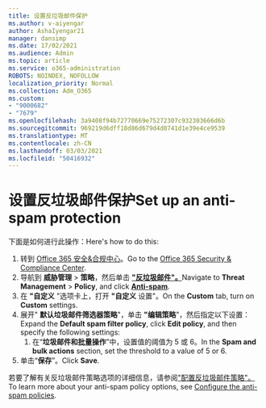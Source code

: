 ```yaml
---
title: 设置反垃圾邮件保护
ms.author: v-aiyengar
author: AshaIyengar21
manager: dansimp
ms.date: 17/02/2021
ms.audience: Admin
ms.topic: article
ms.service: o365-administration
ROBOTS: NOINDEX, NOFOLLOW
localization_priority: Normal
ms.collection: Adm_O365
ms.custom:
- "9000682"
- "7679"
ms.openlocfilehash: 3a9408f94b72770669e75272307c932303666d6b
ms.sourcegitcommit: 969219d6dff18d86d679d4d8741d1e39e4ce9539
ms.translationtype: MT
ms.contentlocale: zh-CN
ms.lasthandoff: 03/03/2021
ms.locfileid: "50416932"
---
```

# <a name="set-up-an-anti-spam-protection"></a><span data-ttu-id="8114b-102">设置反垃圾邮件保护</span><span class="sxs-lookup"><span data-stu-id="8114b-102">Set up an anti-spam protection</span></span>

<span data-ttu-id="8114b-103">下面是如何进行此操作：</span><span class="sxs-lookup"><span data-stu-id="8114b-103">Here's how to do this:</span></span>

1. <span data-ttu-id="8114b-104">转到 [Office 365 安全&合规中心](https://go.microsoft.com/fwlink/p/?linkid=2077143)。</span><span class="sxs-lookup"><span data-stu-id="8114b-104">Go to the [Office 365 Security & Compliance Center](https://go.microsoft.com/fwlink/p/?linkid=2077143).</span></span>
1. <span data-ttu-id="8114b-105">导航到 **威胁管理**  >  **策略**，然后单击 **["反垃圾邮件"。](https://go.microsoft.com/fwlink/p/?linkid=2077143)**</span><span class="sxs-lookup"><span data-stu-id="8114b-105">Navigate to **Threat Management** > **Policy**, and click **[Anti-spam](https://go.microsoft.com/fwlink/p/?linkid=2077143)**.</span></span>
1. <span data-ttu-id="8114b-106">在 **"自定义** "选项卡上，打开 **"自定义** 设置"。</span><span class="sxs-lookup"><span data-stu-id="8114b-106">On the **Custom** tab, turn on **Custom** settings.</span></span>
1. <span data-ttu-id="8114b-107">展开" **默认垃圾邮件筛选器策略**"，单击 **"编辑策略**"，然后指定以下设置：</span><span class="sxs-lookup"><span data-stu-id="8114b-107">Expand the **Default spam filter policy**,  click **Edit policy**, and then specify the following settings:</span></span>
    1. <span data-ttu-id="8114b-108">在“**垃圾邮件和批量操作**”中，设置值的阈值为 5 或 6。</span><span class="sxs-lookup"><span data-stu-id="8114b-108">In the **Spam and bulk actions** section, set the threshold to a value of 5 or 6.</span></span>
1. <span data-ttu-id="8114b-109">单击“**保存**”。</span><span class="sxs-lookup"><span data-stu-id="8114b-109">Click **Save**.</span></span>

<span data-ttu-id="8114b-110">若要了解有关反垃圾邮件策略选项的详细信息，请参阅["配置反垃圾邮件策略"。](https://go.microsoft.com/fwlink/?linkid=2092051)</span><span class="sxs-lookup"><span data-stu-id="8114b-110">To learn more about your anti-spam policy options, see [Configure the anti-spam policies](https://go.microsoft.com/fwlink/?linkid=2092051).</span></span>
